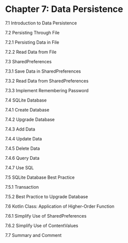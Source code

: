 # Chapter 7: Data Persistence

7.1 Introduction to Data Persistence

7.2 Persisting Through File

7.2.1 Persisting Data in File

7.2.2 Read Data from File

7.3 SharedPreferences

7.3.1 Save Data in SharedPreferences

7.3.2 Read Data from SharedPreferences

7.3.3 Implement Remembering Password

7.4 SQLite Database

7.4.1 Create Database

7.4.2 Upgrade Database

7.4.3 Add Data

7.4.4 Update Data

7.4.5 Delete Data

7.4.6 Query Data

7.4.7 Use SQL

7.5 SQLite Database Best Practice

7.5.1 Transaction

7.5.2 Best Practice to Upgrade Database

7.6 Kotlin Class: Application of Higher-Order Function

7.6.1 Simplify Use of SharedPreferences

7.6.2 Simplify Use of ContentValues

7.7 Summary and Comment